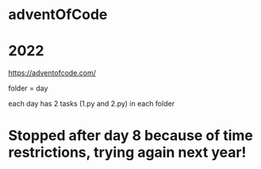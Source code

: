 # adventOfCode
# 2022
https://adventofcode.com/

folder = day

each day has 2 tasks (1.py and 2.py) in each folder

# Stopped after day 8 because of time restrictions, trying again next year!
